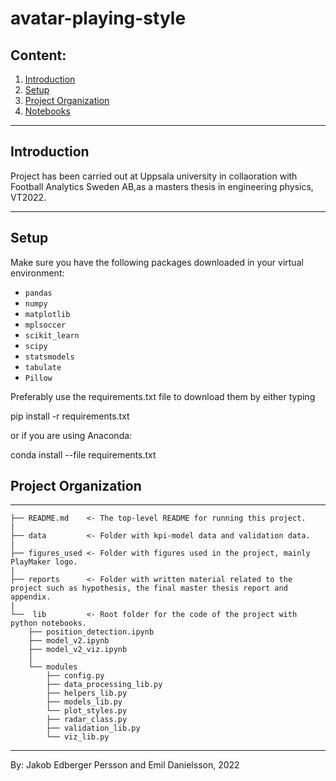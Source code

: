# avatar-playing-style

## Content:
1. [Introduction](#Intro)
2. [Setup](#Setup)
3. [Project Organization](#Project)
4. [Notebooks](#Notebooks)

------------
## Introduction <a class="anchor" id="Intro"></a>

Project has been carried out at Uppsala university in collaoration with Football Analytics Sweden AB,as a masters thesis in engineering physics, VT2022.

------------
## Setup <a class="anchor" id="Setup"></a>
Make sure you have the following packages downloaded in your virtual environment:
- `pandas`
- `numpy`
- `matplotlib`
- `mplsoccer`
- `scikit_learn`
- `scipy`
- `statsmodels`
- `tabulate`
- `Pillow`

Preferably use the requirements.txt file to download them by either typing

pip install -r requirements.txt

or if you are using Anaconda:

conda install --file requirements.txt

## Project Organization <a class="anchor" id="Project"></a>
------------

    ├── README.md    <- The top-level README for running this project.
    |
    ├── data         <- Folder with kpi-model data and validation data.
    |
    ├── figures_used <- Folder with figures used in the project, mainly PlayMaker logo.
    |
    ├── reports      <- Folder with written material related to the project such as hypothesis, the final master thesis report and appendix.
    |
    └──  lib         <- Root folder for the code of the project with python notebooks.
        ├── position_detection.ipynb
        ├── model_v2.ipynb
        ├── model_v2_viz.ipynb
        │
        └── modules                                
            ├── config.py
            ├── data_processing_lib.py
            ├── helpers_lib.py
            ├── models_lib.py
            └── plot_styles.py
            ├── radar_class.py
            ├── validation_lib.py
            └── viz_lib.py


--------

By: Jakob Edberger Persson and Emil Danielsson, 2022

